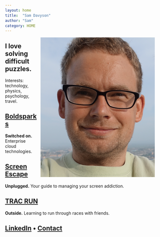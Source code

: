 ```yaml
---
layout: home
title:  "Sam Davyson"
author: "Sam"
category: HOME
---
```



<img src="sam-davyson.png" style="float:right;padding-left:10px;padding-right:10px" />


## I love solving difficult puzzles.

Interests: technology, physics, psychology, travel. 

## [Boldsparks](https://boldsparks.com)
<b>Switched on.</b> Enterprise cloud technologies.

## [Screen Escape](https://screenescape.com)
<b>Unplugged.</b> Your guide to managing your screen addiction.

## [TRAC RUN](https://tracrun.com)
<b>Outside.</b> Learning to run through races with friends.

## [LinkedIn](https://www.linkedin.com/in/davyson/) &bull; [Contact](mailto:hi@davyson.com)
